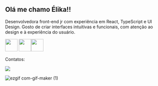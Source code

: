 ## Olá me chamo Élika!! 
 Desenvolvedora front-end jr com experiência em React, TypeScript e UI Design. 
 Gosto de criar interfaces intuitivas e funcionais, com atenção ao design e à experiência do usuário.  



<img src="https://cdn.jsdelivr.net/gh/devicons/devicon/icons/javascript/javascript-plain.svg" width="40" height="40" /> <img src="https://cdn.jsdelivr.net/gh/devicons/devicon/icons/html5/html5-plain-wordmark.svg" width="40" height="40" /><img src="https://cdn.jsdelivr.net/gh/devicons/devicon/icons/css3/css3-original-wordmark.svg" width="40" height="40"/>

Contatos:<div><a href="https://www.linkedin.com/in/élika-castro-9a2b10189/" target="_blank"><img src="https://img.shields.io/badge/-LinkedIn-%230077B5?style=for-the-badge&logo=linkedin&logoColor=white" target="_blank"></a>   </div>




![ezgif com-gif-maker (1)](https://user-images.githubusercontent.com/112868623/210616668-058a876f-b423-4dd4-87a0-f56437cd86af.gif)
